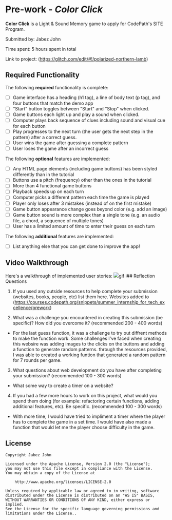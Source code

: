 # Pre-work - *Color Click*

**Color Click** is a Light & Sound Memory game to apply for CodePath's SITE Program. 

Submitted by: Jabez John

Time spent: 5 hours spent in total

Link to project: (https://glitch.com/edit/#!/polarized-northern-lamb)

## Required Functionality

The following **required** functionality is complete:

* [ ] Game interface has a heading (h1 tag), a line of body text (p tag), and four buttons that match the demo app
* [ ] "Start" button toggles between "Start" and "Stop" when clicked. 
* [ ] Game buttons each light up and play a sound when clicked. 
* [ ] Computer plays back sequence of clues including sound and visual cue for each button
* [ ] Play progresses to the next turn (the user gets the next step in the pattern) after a correct guess. 
* [ ] User wins the game after guessing a complete pattern
* [ ] User loses the game after an incorrect guess

The following **optional** features are implemented:

* [ ] Any HTML page elements (including game buttons) has been styled differently than in the tutorial
* [ ] Buttons use a pitch (frequency) other than the ones in the tutorial
* [ ] More than 4 functional game buttons
* [ ] Playback speeds up on each turn
* [ ] Computer picks a different pattern each time the game is played
* [ ] Player only loses after 3 mistakes (instead of on the first mistake)
* [ ] Game button appearance change goes beyond color (e.g. add an image)
* [ ] Game button sound is more complex than a single tone (e.g. an audio file, a chord, a sequence of multiple tones)
* [ ] User has a limited amount of time to enter their guess on each turn

The following **additional** features are implemented:

- [ ] List anything else that you can get done to improve the app!

## Video Walkthrough

Here's a walkthrough of implemented user stories:
![](https://imgur.com/sl7WqSL)gif
i## Reflection Questions
1. If you used any outside resources to help complete your submission (websites, books, people, etc) list them here. 
  Websites added to (https://courses.codepath.org/snippets/summer_internship_for_tech_excellence/prework)

2. What was a challenge you encountered in creating this submission (be specific)? How did you overcome it? (recommended 200 - 400 words) 
- For the last guess function, it was a challenge to try out diffrent methods to make the function work.
  Some challenges I've faced when creating this websire was adding images to the clicks on the buttons and adding a function to generate random patterns.
  through the resources provided, I was able to created a working funtion that generated a random pattern for 7 rounds per game.

3. What questions about web development do you have after completing your submission? (recommended 100 - 300 words) 
- What some way to create a timer on a website?

4. If you had a few more hours to work on this project, what would you spend them doing (for example: refactoring certain functions, adding additional features, etc). Be specific. (recommended 100 - 300 words) 
- With more time, I would have tried to impliment a timer where the player has to complete the game in a set time.
  I would have also made a function that would let me the player choose difficulty in the game.



## License

    Copyright Jabez John

    Licensed under the Apache License, Version 2.0 (the "License");
    you may not use this file except in compliance with the License.
    You may obtain a copy of the License at

        http://www.apache.org/licenses/LICENSE-2.0

    Unless required by applicable law or agreed to in writing, software
    distributed under the License is distributed on an "AS IS" BASIS,
    WITHOUT WARRANTIES OR CONDITIONS OF ANY KIND, either express or implied.
    See the License for the specific language governing permissions and
    limitations under the License..